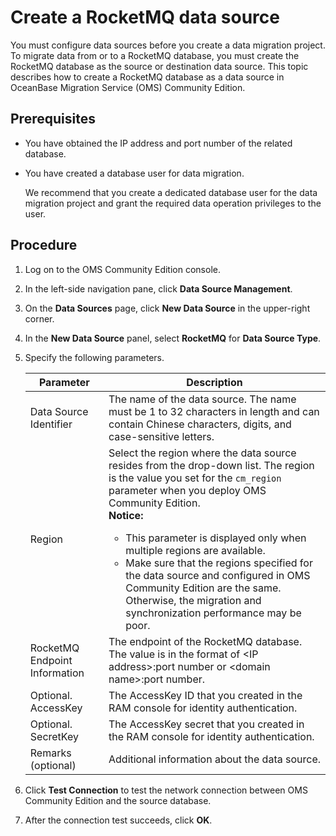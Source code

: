 # Create a RocketMQ data source

You must configure data sources before you create a data migration project. To migrate data from or to a RocketMQ database, you must create the RocketMQ database as the source or destination data source. This topic describes how to create a RocketMQ database as a data source in OceanBase Migration Service (OMS) Community Edition.

## Prerequisites

* You have obtained the IP address and port number of the related database.

* You have created a database user for data migration.

  We recommend that you create a dedicated database user for the data migration project and grant the required data operation privileges to the user.
  
## Procedure

1. Log on to the OMS Community Edition console.

2. In the left-side navigation pane, click **Data Source Management**.

3. On the **Data Sources** page, click **New Data Source** in the upper-right corner.

4. In the **New Data Source** panel, select **RocketMQ** for **Data Source Type**.

5. Specify the following parameters.

   |           Parameter           |                                                                                                                                                                                                                                                               Description                                                                                                                                                                                                                                                                |
   |-------------------------------|------------------------------------------------------------------------------------------------------------------------------------------------------------------------------------------------------------------------------------------------------------------------------------------------------------------------------------------------------------------------------------------------------------------------------------------------------------------------------------------------------------------------------------------|
   | Data Source Identifier        | The name of the data source.  The name must be 1 to 32 characters in length and can contain Chinese characters, digits, and case-sensitive letters.                                                                                                                                                                                                                                                                                                                                                                      |
   | Region                        | Select the region where the data source resides from the drop-down list. The region is the value you set for the `cm_region` parameter when you deploy OMS Community Edition. <br> **Notice:**  <ul><li> This parameter is displayed only when multiple regions are available.   <li> Make sure that the regions specified for the data source and configured in OMS Community Edition are the same. Otherwise, the migration and synchronization performance may be poor.   </ul>    |
   | RocketMQ Endpoint Information | The endpoint of the RocketMQ database. The value is in the format of \<IP address\>:port number or \<domain name\>:port number.                                                                                                                                                                                                                                                                                                                                                                                                          |
   | Optional. AccessKey           | The AccessKey ID that you created in the RAM console for identity authentication.                                                                                                                                                                                                                                                                                                                                                                                                                                                        |
   | Optional. SecretKey           | The AccessKey secret that you created in the RAM console for identity authentication.                                                                                                                                                                                                                                                                                                                                                                                                                                                    |
   | Remarks (optional)            | Additional information about the data source.                                                                                                                                                                                                                                                                                                                                                                                                                                                                                            |

6. Click **Test Connection** to test the network connection between OMS Community Edition and the source database.

7. After the connection test succeeds, click **OK**.
